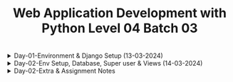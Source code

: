 <div align="center">
<h1>Web Application Development with Python Level 04 Batch 03</h1>
</div>

</br>

<details>
<summary>Day-01-Environment & Django Setup (13-03-2024)</summary>
    
## Day 01 Topics:

- Python Install
- Environment Setup
- Install Necessary Packages
- Creating First Project

### Python Install:

[Download](https://www.python.org/downloads/windows/) and install: 

`python 3.11.8`

> Make sure `add to path` is tick while installing or manually need to be added.

### Environment Setup:

Creation

```bash
python -m venv env
```

Activation

```bash
.\env\Scripts\activate
```

Deactivation

```bash
deactivate
```

### Install Necessary Packages:

Installing Django:

```bash
pip install Django
```

### Creating First Project:

Creating first_project:

```bash
django-admin startproject first_project
```

first_project Directory:

```bash
cd first_project
```

Run The Project:

```bash
python manage.py runserver
```
</details>


<details>
<summary>Day-02-Env Setup, Database, Super user & Views (14-03-2024)</summary>
    
## Day 02 Topics:

- Difference between languages
- Different scope of python
- Day 01 recap
- Default database
- Database migrations
- Super user
- Quick Recap
- Coding Editor Setup
- Creating views.py
- Special notes
- Day 02 Recap
- Task

### Difference between languages

- Time of execution
- Low level , High Level

### Different scope of python:

- Machine Learning
- Deep Learning
- Web Development

### Day 01 recap
- Setup environment
- Install django
- Create and run project

### Default database:
- db.sqlite3

### Database migrations

Always perform makemigrations first to initialize the schema (overal database structures initialization)

```bash
py manage.py makemigrations
```

Now do this:
```bash
py manage.py migrate
```
- Download [DB Browser for SQLite](https://sqlitebrowser.org/dl/) and install to see the `db.sqlite3` table or in VSCode install [SQLite Viewer](https://marketplace.visualstudio.com/items?itemName=qwtel.sqlite-viewer) extension

### Super user:
To create superuser:
```bash
py manage.py createsuperuser
```
This will prompt to enter `Username`,`Email address`,`Password`

### Quick Recap:
- Create environment 
- Activate environtment
- Install django
- Run `django-admin startproject <project_name>`
- Go to project directory by `cd project_name`
- Run `py manage.py runserver` 
- Database migration:
  - `py manage.py makemigrations`
  - `py manage.py migrate`
- For creating superuser :
  - `py manage.py createsuperuser`

### Coding Editor Setup
- Download [VSCode](https://code.visualstudio.com/download) and install
- To open in VSCode run in cmd: `code .`

### Creating views.py:
In project folder create `views.py` and write:
```python
from django.shortcuts import render,redirect,HttpResponse

```
- `render` To show `html`
- `redirect` to redirect Website url 
- `HttpResponse` to show any text or changes on website

Creating a function to show a simple text:
```python
from django.shortcuts import render,redirect,HttpResponse

def homePage():
    return HttpResponse("Hi how are you")
```
A parameter need to be set `request`
```python
from django.shortcuts import render,redirect,HttpResponse

def homePage(request):
    return HttpResponse("Hi how are you")
```
Now in `urls.py` we have to add path of `homePage`
```python
from django.contrib import admin
from django.urls import path
from first_project2.views import homePage

urlpatterns = [
    path('admin/', admin.site.urls),
    path('homePage',homePage,name='homePage'),
]
```
here `homePage` function is imported by `from first_project2.views import homePage` and `path('homePage',homePage,name='homePage')` is added in `urlpatterns`.
Similarly more pages can be added

### Special notes
- Variable name can't be same as function,keywords
- While importing writing `*` will import all e.g: `from first_project2.views import *`

### Day 02 Recap
- Create environment 
- Activate environtment
- Install django
- Run `django-admin startproject <project_name>`
- Go to project directory by `cd project_name`
- Run `py manage.py runserver` 
- Migrate Database
- Create Superuser
- Create `views.py` in project directory
- Import neccesary library or modules
- Create function of 5 pages
- Import those fuction in `urls.py` and add 5 pages path in `urlpatterns`
- View those pages in browser

### Task
  - Learn all predefined variables in `settings.py`
  - Learn all predefined variables in `urls.py`
  - Write notes on [commands](https://learn.microsoft.com/en-us/windows-server/administration/windows-commands/windows-commands) (e.g: `dir`,`cd` etc)
  - Submit a video of today's class

</details>

<details>
<summary>Day-02-Extra & Assignment Notes</summary>

## Day-02-Extra Topics:

- Windows Commands
- Exploring settings.py & urls.py

### Windows Commands

1. `mkdir Make Directory`: This command is used to create a new directory or folder.
Example: `mkdir MyFolder`
2. `cd (Change Directory)`: This command is used to change the current directory.
Example: `cd MyFolder`, `cd ..`
3. `dir (Directory Listing)`: This command is used to list the contents of a directory.
Example: `dir`.
Also by passing `/b` parameter output will be simple: `dir /b`
4. `echo`: This command is used to display a line of text/string on the console.
Example: `echo Hello, Tansen!`.
Text can be saved in file also like this: `echo Hello, Tansen! >> textfile.txt`
5. `copy`: This command is used to copy one or more files from one location to another.
Example: `copy file1.txt Destination_Path`
6. `xcopy`: This command is used to copy files and directories, including subdirectories.
Example: `xcopy source_folder destination_folder`
7. `move`: This command is used to move files from one location to another.
Example: `move file1.txt Destination_Path`
8. `ren (Rename)`: This command is used to rename a file or directory.
Example: `ren oldfilename.txt newfilename.txt`
9. `del (Delete)`: This command is used to delete one or more files.
Example: `del file1.txt`
10. `rmdir (Remove Directory)`:This command is used to delete a directory.
Example: `rmdir MyFolder`
11. `type`:This command is used to display the contents of a text file.
Example: `type file.txt`
12. `tree`: This command is used to display the folder structure of a directory and its subdirectories as a tree diagram.
Example: `tree`
13. `find`: This command is used to search for a specific text string in files.
Example: `find "search_term" file.txt`
14. `fc (File Compare)`: This command is used to compare the contents of two files or sets of files.
Example: `fc file1.txt file2.txt`
15. `attrib (Attribute)`: This command is used to display or change file attributes (such as hidden, read-only).
Example: `attrib +h file.txt` Here changing this command with `-h` will do the revert: `attrib -h file.txt`

### Exploring settings.py & urls.py

1. **BASE_DIR**: This variable represents the base directory of Django project.

2. **SECRET_KEY**: This is a secret key used by Django for cryptographic signing and protect user session data.

3. **DEBUG**: This is a boolean that determines whether project is in debug mode or not.Debug mode provides more detailed error pages and enables other debugging tools.

4. **ALLOWED_HOSTS**: This is a list of strings representing the host/domain names that Django site can serve. It's a security measure to prevent HTTP Host header attacks.

5. **INSTALLED_APPS**: This is a list of strings representing the names of all Django applications that are activated in the Django instance.

6. **MIDDLEWARE**: Middleware are hooks into Django's request/response processing. They're executed in the order listed, and they can modify request/response objects, handle exceptions, and perform other operations.

7. **ROOT_URLCONF**: This is the Python path to project's root URL configuration. It's the module that contains URL patterns.

8. **TEMPLATES**: This is a list of dictionaries representing the configuration of Django's template engine. It specifies template directories, template loaders, and context processors.

9. **WSGI_APPLICATION**: This is the Python path to the WSGI application object that Django's built-in server use.

10. **DATABASES**: This is a dictionary containing the configuration of all database connections used by Django project. Default database engine SQLite is used.

11. **AUTH_PASSWORD_VALIDATORS**: This is a list of validators that are used to validate user passwords. These validators enforce various password policies like minimum length, common password checks, etc.

12. **LANGUAGE_CODE**: This is the language code that is used in certain parts of Django's infrastructure.

13. **TIME_ZONE**: This is the time zone used to represent datetimes in the correct time zone.

14. **USE_I18N** and **USE_TZ**: These are boolean flags that control internationalization and time zone support in Django.

15. **STATIC_URL**: This is the URL prefix for static files (CSS, JavaScript, images, etc.) served by Django's static file server.

16. **DEFAULT_AUTO_FIELD**: This is the default primary key field type to use for models that don't have a primary key field explicitly defined. In this case, it's set to use `BigAutoField`, which is a 64-bit integer primary key field that automatically increments.

17. **urlpatterns**: This is a list of URL patterns that Django uses to match incoming browser requests to views within Django application.

</details>